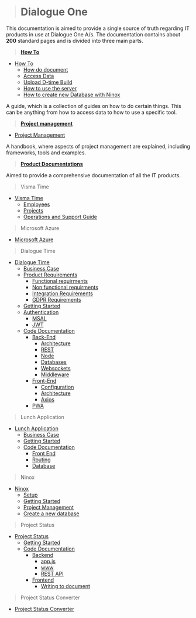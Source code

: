 > # Dialogue One

This documentation is aimed to provide a single source of truth regarding IT products in use at Dialogue One A/s.
The documentation contains about **200** standard pages and is divided into three main parts.

> **[How To](HowTo/README.md)**

- [How To](HowTo/README.md)
  - [How do document](HowTo/documentation.md)
  - [Access Data](HowTo/access_data.md)
  - [Upload D-time Build](HowTo/upload_build.md)
  - [How to use the server](Product_documentations/dialogue_time/Getting_started/README?id=ssh)
  - [How to create new Database with Ninox](Product_documentations/ninox/creating_database)

A guide, which is a collection of guides on how to do certain things. This can be anything from how to access data to how to use a specific tool.

> **[Project management](Project_management/README.md)**

- [Project Management](Project_management/README.md)

A handbook, where aspects of project management are explained, including frameworks, tools and examples.

> **[Product Documentations](Product_documentations/README.md)**

Aimed to provide a comprehensive documentation of all the IT products.

> Visma Time

- [Visma Time](Product_documentations/visma_time/README.md)
  - [Employees](Product_documentations/visma_time/Employees/README.md)
  - [Projects](Product_documentations/visma_time/Projects/README.md)
  - [Operations and Support Guide](Product_documentations/visma_time/Maintenance/README.md)

> Microsoft Azure

- [Microsoft Azure](Product_documentations/Microsoft_azure/README.md)

> Dialogue Time

- [Dialogue Time](Product_documentations/dialogue_time/README.md)
  - [Business Case](Product_documentations/dialogue_time/Busines_case.md)
  - [Product Requirements](Product_documentations/dialogue_time/Product_requirments/index.md)
    - [Functional requirments](Product_documentations/dialogue_time/Product_requirments/Functional_requirments.md)
    - [Non functional requirments](Product_documentations/dialogue_time/Product_requirments/Non_functional_requirments.md)
    - [Integration Requirements](Product_documentations/dialogue_time/Product_requirments/Integrations_requirements.md)
    - [GDPR Requirements](Product_documentations/dialogue_time/Product_requirments/GDPR.md)
  - [Getting Started](Product_documentations/dialogue_time/Getting_started/README.md)
  - [Authentication](Product_documentations/dialogue_time/Authentication/README.md)
    - [MSAL](Product_documentations/dialogue_time/Authentication/Msal.md)
    - [JWT](Product_documentations/dialogue_time/Authentication/JWT.md)
  - [Code Documentation](Product_documentations/dialogue_time/Documentation/README.md)
    - [Back-End](Product_documentations/dialogue_time/Documentation/Back_end/README.md)
      - [Architecture](Product_documentations/dialogue_time/Documentation/Back_end/Architecture/Architecture.md)
      - [REST](Product_documentations/dialogue_time/Documentation/Back_end/REST/REST.md)
      - [Node](Product_documentations/dialogue_time/Documentation/Back_end/Node/Node.md)
      - [Databases](Product_documentations/dialogue_time/Documentation/Back_end/Database.md)
      - [Websockets](Product_documentations/dialogue_time/Documentation/Back_end/Websockets.md)
      - [Middleware](Product_documentations/dialogue_time/Documentation/Back_end/Middleware.md)
    - [Front-End](Product_documentations/dialogue_time/Documentation/Front_end/README.md)
      - [Configuration](Product_documentations/dialogue_time/Documentation/Front_end/Configuration.md)
      - [Architecture](Product_documentations/dialogue_time/Documentation/Front_end/Architecture.md)
      - [Axios](Product_documentations/dialogue_time/Documentation/Front_end/Axios.md)
    - [PWA](Product_documentations/dialogue_time/Documentation/PWA.md)

> Lunch Application

- [Lunch Application](Product_documentations/lunch_app/README.md)
  - [Business Case](Product_documentations/lunch_app/Business_case.md)
  - [Getting Started](Product_documentations/lunch_app/Getting_started.md)
  - [Code Documentation](Product_documentations/lunch_app/Documentation/README.md)
    - [Front End](Product_documentations/lunch_app/Documentation/front_end.md)
    - [Routing](Product_documentations/lunch_app/Documentation/Routing.md)
    - [Database](Product_documentations/lunch_app/Documentation/Database.md)

> Ninox

- [Ninox](Product_documentations/ninox/README.md)
  - [Setup](Product_documentations/ninox/Setup.md)
  - [Getting Started](Product_documentations/ninox/getting_started.md)
  - [Project Management](Product_documentations/ninox/project_management.md)
  - [Create a new database](Product_documentations/ninox/creating_database.md)

> Project Status

- [Project Status](Product_documentations/project_status/README.md)
  - [Getting Started](Product_documentations/project_status/getting_started.md)
  - [Code Documentation](Product_documentations/project_status/code_documentation/README.md)
    - [Backend](Product_documentations/project_status/code_documentation/backend/backend.md)
      - [app.js](Product_documentations/project_status/code_documentation/backend/appjs.md)
      - [www](Product_documentations/project_status/code_documentation/backend/www.md)
      - [REST API](Product_documentations/project_status/code_documentation/backend/REST.md)
    - [Frontend](Product_documentations/project_status/code_documentation/frontend/front_end.md)
      - [Writing to document](Product_documentations/project_status/code_documentation/frontend/document.md)

> Project Status Converter

- [Project Status Converter](Product_documentations/project_status_converter/README.md)

